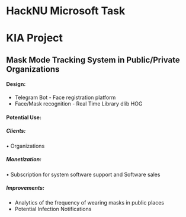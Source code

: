 # HackNU Microsoft Task
# KIA Project 
## Mask Mode Tracking System in Public/Private Organizations

#### Design:
* Telegram Bot - Face registration platform
* Face/Mask recognition - Real Time Library dlib HOG

#### Potential Use:
##### Clients:
• Organizations
##### Monetization:
• Subscription for system software support and Software sales
##### Improvements:
* Analytics of the frequency of wearing masks in public places 
* Potential Infection Notifications
